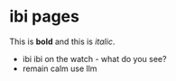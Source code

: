 # ibi pages

This is **bold** and this is *italic*.

- ibi ibi on the watch - what do you see?
- remain calm use llm
